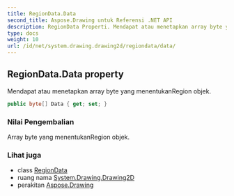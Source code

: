 ```yaml
---
title: RegionData.Data
second_title: Aspose.Drawing untuk Referensi .NET API
description: RegionData Properti. Mendapat atau menetapkan array byte yang menentukanRegion objek.
type: docs
weight: 10
url: /id/net/system.drawing.drawing2d/regiondata/data/
---
```

## RegionData.Data property

Mendapat atau menetapkan array byte yang menentukanRegion objek.

```csharp
public byte[] Data { get; set; }
```

### Nilai Pengembalian

Array byte yang menentukanRegion objek.

### Lihat juga

* class [RegionData](../)
* ruang nama [System.Drawing.Drawing2D](../../regiondata/)
* perakitan [Aspose.Drawing](../../../)


